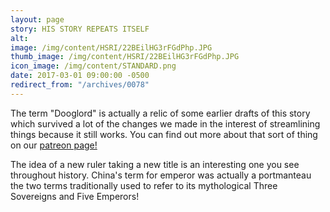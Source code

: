 ```yaml
---
layout: page
story: HIS STORY REPEATS ITSELF
alt:
image: /img/content/HSRI/22BEilHG3rFGdPhp.JPG
thumb_image: /img/content/HSRI/22BEilHG3rFGdPhp.JPG
icon_image: /img/content/STANDARD.png
date: 2017-03-01 09:00:00 -0500
redirect_from: "/archives/0078"
---
```


The term "Dooglord" is actually a relic of some earlier drafts of this story which survived a lot of the changes we made in the interest of streamlining things because it still works. You can find out more about that sort of thing on our [patreon page!](https://www.patreon.com/fabelaro)

The idea of a new ruler taking a new title is an interesting one you see throughout history. China's term for emperor was actually a portmanteau the two terms traditionally used to refer to its mythological Three Sovereigns and Five Emperors!
